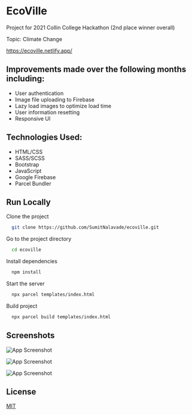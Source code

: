 
# EcoVille

Project for 2021 Collin College Hackathon (2nd place winner overall)

Topic: Climate Change

https://ecoville.netlify.app/


Improvements made over the following months including:
-
- User authentication
- Image file uploading to Firebase
- Lazy load images to optimize load time
- User information resetting
- Responsive UI

Technologies Used:
-
- HTML/CSS
- SASS/SCSS
- Bootstrap
- JavaScript
- Google Firebase
- Parcel Bundler



## Run Locally

Clone the project

```bash
  git clone https://github.com/SumitNalavade/ecoville.git
```

Go to the project directory

```bash
  cd ecoville
```

Install dependencies

```bash
  npm install
```

Start the server

```bash
  npx parcel templates/index.html
```

Build project

```bash
  npx parcel build templates/index.html
```


## Screenshots

![App Screenshot](https://github.com/SumitNalavade/ecoville/blob/master/Screen%20Shot%202021-11-29%20at%202.59.08%20AM.png?raw=true)

![App Screenshot](https://github.com/SumitNalavade/ecoville/blob/master/Screen%20Shot%202021-11-29%20at%202.59.49%20AM.png?raw=true)

![App Screenshot](https://github.com/SumitNalavade/ecoville/blob/master/Screen%20Shot%202021-11-29%20at%203.00.13%20AM.png?raw=true)

## License

[MIT](https://choosealicense.com/licenses/mit/)

